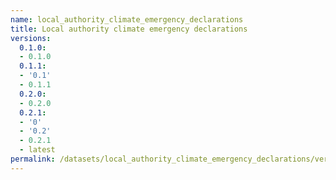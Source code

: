 ```yaml
---
name: local_authority_climate_emergency_declarations
title: Local authority climate emergency declarations
versions:
  0.1.0:
  - 0.1.0
  0.1.1:
  - '0.1'
  - 0.1.1
  0.2.0:
  - 0.2.0
  0.2.1:
  - '0'
  - '0.2'
  - 0.2.1
  - latest
permalink: /datasets/local_authority_climate_emergency_declarations/versions
---
```

